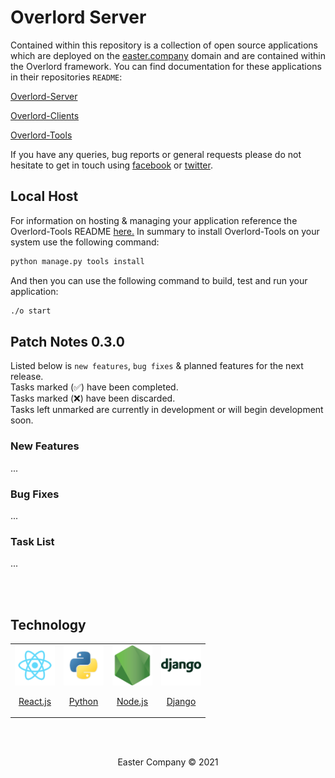 
# Overlord Server

Contained within this repository is a collection of open source applications which are
deployed on the [easter.company](https://easter.company) domain and are contained within
the Overlord framework. You can find documentation for these applications in their
repositories `README`:
<br/>

[Overlord-Server](https://github.com/eastercompany/Overlord-Server/blob/main/README.md)
<br/>

[Overlord-Clients](https://github.com/eastercompany/Overlord-Clients/blob/main/README.md)
<br/>

[Overlord-Tools](https://github.com/eastercompany/Overlord-Tools/blob/main/README.md)
<br/>

If you have any queries, bug reports or general requests please do not hesitate to get in
touch using [facebook](https://facebook.com/eastercompany) or
[twitter](https://twitter.com/eastercompany).

## Local Host

For information on hosting & managing your application reference the Overlord-Tools README
[here.](https://github.com/eastercompany/Overlord-Tools/blob/main/README.md) In summary
to install Overlord-Tools on your system use the following command:

```bash
python manage.py tools install
```

And then you can use the following command to build, test and run your application:

```bash
./o start
```

## Patch Notes 0.3.0

Listed below is `new features`, `bug fixes` & planned features for the next release.<br>
Tasks marked (:white_check_mark:) have been completed.<br>
Tasks marked (:x:) have been discarded.<br>
Tasks left unmarked are currently in development or will begin development soon.<br>

### New Features

...

### Bug Fixes

...

### Task List

...

<br />
<br />
<h2> Technology </h2>
<table>
   <tr>
      <td valign="middle">
         <a href='https://reactjs.org/'>
            <img
               alt='React.js'
               src='https://raw.githubusercontent.com/github/explore/80688e429a7d4ef2fca1e82350fe8e3517d3494d/topics/react/react.png'
               width='64px'
               height='64px'
            />
            <p align='center'> React.js </p>
         </a>
      </td>
      <td valign="middle">
         <a href='https://www.python.org/'>
            <img
               alt='Python'
               src='https://raw.githubusercontent.com/github/explore/80688e429a7d4ef2fca1e82350fe8e3517d3494d/topics/python/python.png'
               width='64px'
               height='64px'
            />
            <p align='center'> Python </p>
         </a>
      </td>
      <td valign="middle">
         <a href='https://nodejs.org/'>
            <img
               alt='Node.js'
               src='https://raw.githubusercontent.com/github/explore/80688e429a7d4ef2fca1e82350fe8e3517d3494d/topics/nodejs/nodejs.png'
               width='64px'
               height='64px'
            />
            <p align='center'> Node.js </p>
         </a>
      </td>
      <td valign="middle">
         <a href='https://www.djangoproject.com/'>
            <img
               alt='Django'
               src='https://raw.githubusercontent.com/github/explore/80688e429a7d4ef2fca1e82350fe8e3517d3494d/topics/django/django.png'
               width='64px'
               height='64px'
            />
            <p align='center'> Django </p>
         </a>
      </td>
   </tr>
</table>
<br />
<br />

<p align='center'> Easter Company © 2021 </p>
